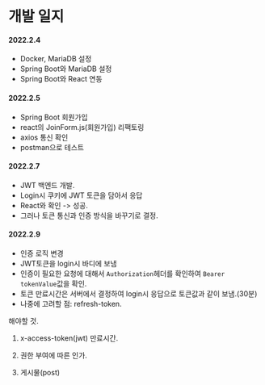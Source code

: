 # 개발 일지



#### 2022.2.4

- Docker, MariaDB 설정
- Spring Boot와 MariaDB 설정
- Spring Boot와 React 연동



#### 2022.2.5

- Spring Boot 회원가입
- react의 JoinForm.js(회원가입) 리팩토링
- axios 통신 확인
- postman으로 테스트



#### 2022.2.7

- JWT 백엔드 개발.
- Login시 쿠키에 JWT 토큰을 담아서 응답
- React와 확인 -> 성공.
- 그러나 토큰 통신과 인증 방식을 바꾸기로 결정.



#### 2022.2.9

- 인증 로직 변경
- JWT토큰을 login시 바디에 보냄
- 인증이 필요한 요청에 대해서 `Authorization`헤더를 확인하여 `Bearer tokenValue`값을 확인.
- 토큰 만료시간은 서버에서 결정하여 login시 응답으로 토큰값과 같이 보냄.(30분) 
- 나중에 고려할 점: refresh-token.





해야할 것.

1. x-access-token(jwt) 만료시간.

1. 권한 부여에 따른 인가.
2. 게시물(post)











